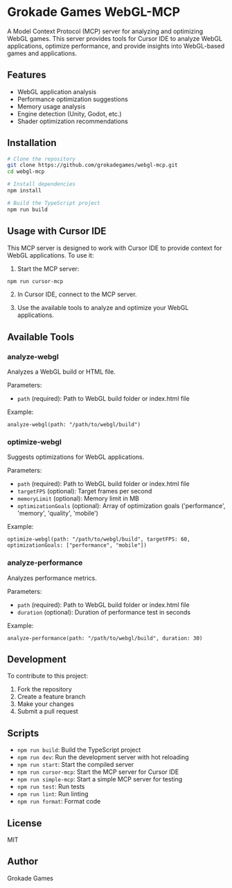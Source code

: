 # Grokade Games WebGL-MCP

A Model Context Protocol (MCP) server for analyzing and optimizing WebGL games. This server provides tools for Cursor IDE to analyze WebGL applications, optimize performance, and provide insights into WebGL-based games and applications.

## Features

- WebGL application analysis
- Performance optimization suggestions
- Memory usage analysis
- Engine detection (Unity, Godot, etc.)
- Shader optimization recommendations

## Installation

```bash
# Clone the repository
git clone https://github.com/grokadegames/webgl-mcp.git
cd webgl-mcp

# Install dependencies
npm install

# Build the TypeScript project
npm run build
```

## Usage with Cursor IDE

This MCP server is designed to work with Cursor IDE to provide context for WebGL applications. To use it:

1. Start the MCP server:

```bash
npm run cursor-mcp
```

2. In Cursor IDE, connect to the MCP server.

3. Use the available tools to analyze and optimize your WebGL applications.

## Available Tools

### analyze-webgl

Analyzes a WebGL build or HTML file.

Parameters:
- `path` (required): Path to WebGL build folder or index.html file

Example:
```
analyze-webgl(path: "/path/to/webgl/build")
```

### optimize-webgl

Suggests optimizations for WebGL applications.

Parameters:
- `path` (required): Path to WebGL build folder or index.html file
- `targetFPS` (optional): Target frames per second
- `memoryLimit` (optional): Memory limit in MB
- `optimizationGoals` (optional): Array of optimization goals ('performance', 'memory', 'quality', 'mobile')

Example:
```
optimize-webgl(path: "/path/to/webgl/build", targetFPS: 60, optimizationGoals: ["performance", "mobile"])
```

### analyze-performance

Analyzes performance metrics.

Parameters:
- `path` (required): Path to WebGL build folder or index.html file
- `duration` (optional): Duration of performance test in seconds

Example:
```
analyze-performance(path: "/path/to/webgl/build", duration: 30)
```

## Development

To contribute to this project:

1. Fork the repository
2. Create a feature branch
3. Make your changes
4. Submit a pull request

## Scripts

- `npm run build`: Build the TypeScript project
- `npm run dev`: Run the development server with hot reloading
- `npm run start`: Start the compiled server
- `npm run cursor-mcp`: Start the MCP server for Cursor IDE
- `npm run simple-mcp`: Start a simple MCP server for testing
- `npm run test`: Run tests
- `npm run lint`: Run linting
- `npm run format`: Format code

## License

MIT

## Author

Grokade Games 